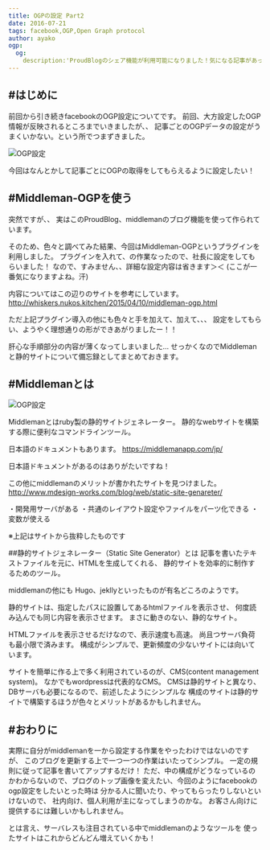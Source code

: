 ```yaml
---
title: OGPの設定 Part2
date: 2016-07-21
tags: facebook,OGP,Open Graph protocol
author: ayako
ogp:
  og:
    description:'ProudBlogのシェア機能が利用可能になりました！気になる記事があった方、ぜひシェアをお願いします！'
---
```


#はじめに
---

前回から引き続きfacebookのOGP設定についてです。
前回、大方設定したOGP情報が反映されるところまでいきましたが、、
記事ごとのOGPデータの設定がうまくいかない。という所でつまずきました。

![OGP設定](./2016/0721_facebookSHARE3/OGP_5.png)

今回はなんとかして記事ごとにOGPの取得をしてもらえるように設定したい！


#Middleman-OGPを使う
---
突然ですが、、
実はこのProudBlog、middlemanのブログ機能を使って作られています。

そのため、色々と調べてみた結果、今回はMiddleman-OGPというプラグインを利用しました。
プラグインを入れて、の作業なったので、社長に設定をしてもらいました！
なので、すみません、、詳細な設定内容は省きます＞＜
(ここが一番気になりますよね。汗)

内容についてはこの辺りのサイトを参考にしています。
http://whiskers.nukos.kitchen/2015/04/10/middleman-ogp.html

ただ上記プラグイン導入の他にも色々と手を加えて、加えて、、、
設定をしてもらい、ようやく理想通りの形ができあがりましたー！！

肝心な手順部分の内容が薄くなってしまいました...
せっかくなのでMiddlemanと静的サイトについて備忘録としてまとめておきます。

#Middlemanとは
---

![OGP設定](./2016/0721_facebookSHARE3/middleman_1.png)

Middlemanとはruby製の静的サイトジェネレーター。
静的なwebサイトを構築する際に便利なコマンドラインツール。

日本語のドキュメントもあります。
https://middlemanapp.com/jp/

日本語ドキュメントがあるのはありがたいですね！

この他にmiddlemanのメリットが書かれたサイトを見つけました。
http://www.mdesign-works.com/blog/web/static-site-genareter/

・開発用サーバがある
・共通のレイアウト設定やファイルをパーツ化できる
・変数が使える

※上記はサイトから抜粋したものです


##静的サイトジェネレーター（Static Site Generator）とは
記事を書いたテキストファイルを元に、HTMLを生成してくれる、
静的サイトを効率的に制作するためのツール。

middlemanの他にも
Hugo、jekllyといったものが有名どころのようです。

静的サイトは、指定したパスに設置してあるhtmlファイルを表示させ、
何度読み込んでも同じ内容を表示させます。
まさに動きのない、静的なサイト。

HTMLファイルを表示させるだけなので、表示速度も高速。
尚且つサーバ負荷も最小限で済みます。
構成がシンプルで、更新頻度の少ないサイトには向いています。

サイトを簡単に作る上で多く利用されているのが、CMS(content management system)。
なかでもwordpressは代表的なCMS。
CMSは静的サイトと異なり、DBサーバも必要になるので、前述したようにシンプルな
構成のサイトは静的サイトで構築するほうが色々とメリットがあるかもしれません。

#おわりに
---
実際に自分がmiddlemanを一から設定する作業をやったわけではないのですが、
このブログを更新する上で一つ一つの作業はいたってシンプル。
一定の規則に従って記事を書いてアップするだけ！
ただ、中の構成がどうなっているのかわからないので、ブログのトップ画像を変えたい、今回のようにfacebookのogp設定をしたいとった時は
分かる人に聞いたり、やってもらったりしないといけないので、
社内向け、個人利用が主になってしまうのかな。
お客さん向けに提供するには難しいかもしれません。

とは言え、サーバレスも注目されている中でmiddlemanのようなツールを
使ったサイトはこれからどんどん増えていくかも！







